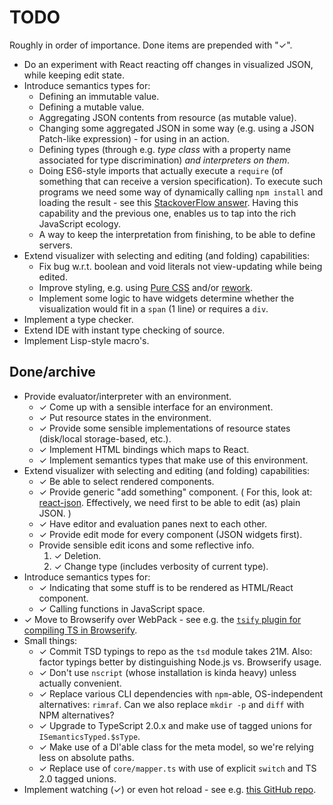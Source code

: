 # TODO

Roughly in order of importance.
Done items are prepended with "&#10003;".

* Do an experiment with React reacting off changes in visualized JSON, while keeping edit state.
* Introduce semantics types for:
	* Defining an immutable value.
	* Defining a mutable value.
	* Aggregating JSON contents from resource (as mutable value).
	* Changing some aggregated JSON in some way (e.g. using a JSON Patch-like expression) - for using in an action.
	* Defining types (through e.g. *type class* with a property name associated for type discrimination) *and interpreters on them*.
	* Doing ES6-style imports that actually execute a `require` (of something that can receive a version specification).
		To execute such programs we need some way of dynamically calling `npm install` and loading the result
			- see this [StackoverFlow answer](http://stackoverflow.com/questions/15957529/can-i-install-a-npm-package-from-javascript-running-in-node-js/15957574#15957574).
		Having this capability and the previous one, enables us to tap into the rich JavaScript ecology.
	* A way to keep the interpretation from finishing, to be able to define servers.
* Extend visualizer with selecting and editing (and folding) capabilities:
	* Fix bug w.r.t. boolean and void literals not view-updating while being edited.
	* Improve styling, e.g. using [Pure CSS](http://purecss.io/) and/or [rework](https://github.com/reworkcss/rework).
	* Implement some logic to have widgets determine whether the visualization would fit in a `span` (1 line) or requires a `div`.
* Implement a type checker.
* Extend IDE with instant type checking of source.
* Implement Lisp-style macro's.


## Done/archive

* Provide evaluator/interpreter with an environment.
	* &#10003; Come up with a sensible interface for an environment.
	* &#10003; Put resource states in the environment.
	* &#10003; Provide some sensible implementations of resource states (disk/local storage-based, etc.).
	* &#10003; Implement HTML bindings which maps to React.
	* &#10003; Implement semantics types that make use of this environment.
* Extend visualizer with selecting and editing (and folding) capabilities:
	* &#10003; Be able to select rendered components.
	* &#10003; Provide generic "add something" component.
		(
			For this, look at: [react-json](https://github.com/arqex/react-json).
			Effectively, we need first to be able to edit (as) plain JSON.
		)
	* &#10003; Have editor and evaluation panes next to each other.
	* &#10003; Provide edit mode for every component (JSON widgets first).
	* Provide sensible edit icons and some reflective info.
		1. &#10003; Deletion.
		2. &#10003; Change type (includes verbosity of current type).
* Introduce semantics types for:
	* &#10003; Indicating that some stuff is to be rendered as HTML/React component.
	* &#10003; Calling functions in JavaScript space.
* &#10003; Move to Browserify over WebPack - see e.g. the [`tsify` plugin for compiling TS in Browserify](https://www.npmjs.com/package/tsify).
* Small things:
	* &#10003; Commit TSD typings to repo as the `tsd` module takes 21M.
		Also: factor typings better by distinguishing Node.js vs. Browserify usage.
	* &#10003; Don't use `nscript` (whose installation is kinda heavy) unless actually convenient.
	* &#10003; Replace various CLI dependencies with `npm`-able, OS-independent alternatives: `rimraf`.
		Can we also replace `mkdir -p` and `diff` with NPM alternatives?
	* &#10003; Upgrade to TypeScript 2.0.x and make use of tagged unions for `ISemanticsTyped.$sType`.
	* &#10003; Make use of a DI'able class for the meta model, so we're relying less on absolute paths.
	* &#10003; Replace use of `core/mapper.ts` with use of explicit `switch` and TS 2.0 tagged unions.
* Implement watching (&#10003;) or even hot reload - see e.g. [this GitHub repo](https://github.com/milankinen/livereactload).

